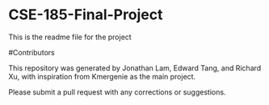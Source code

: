 # CSE-185-Final-Project

This is the readme file for the project

#Contributors

This repository was generated by Jonathan Lam, Edward Tang, and Richard Xu, with inspiration from Kmergenie as the main project.

Please submit a pull request with any corrections or suggestions.
